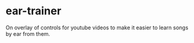 ear-trainer
===========

On overlay of controls for youtube videos to make it easier to learn songs by ear from them.
